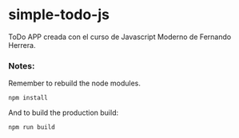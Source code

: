 # simple-todo-js

ToDo APP creada con el curso de Javascript Moderno de Fernando Herrera.

### Notes:

Remember to rebuild the node modules.

```
npm install
```

And to build the production build:

```
npm run build
```

